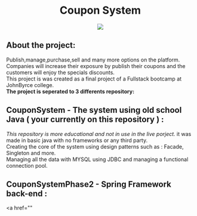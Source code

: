# <h1 align="center">Coupon System</h1>
<p align="center">
<img src="https://amit-rei.io/assets/couponim-github2.png" align="center">
</p>

## About the project:
Publish,manage,purchase,sell and many more options on the platform.<br/>
Companies will increase their exposure by publish their coupons and the customers will enjoy the specials discounts. <br/>
This project is was created as a final project of a Fullstack bootcamp at JohnByrce college.<br/>
**The project is seperated to 3 differents repository:**


## CouponSystem - The system using old school Java ( your currently on this repository ) : 
*This repository is more educational and not in use in the live porject.*
it was made in basic java with no frameworks or any third party. <br/>
Creating the core of the system using design patterns such as : Facade, Singleton and more. <br/>
Managing all the data with MYSQL using JDBC and managing a functional connection pool.

## CouponSystemPhase2 - Spring Framework back-end :
<a href=""


